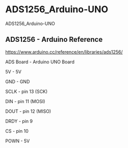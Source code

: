 # ADS1256_Arduino-UNO
ADS1256_Arduino-UNO

## ADS1256 - Arduino Reference

https://www.arduino.cc/reference/en/libraries/ads1256/

ADS Board - Arduino UNO Board

5V - 5V

GND - GND

SCLK - pin 13 (SCK)

DIN - pin 11 (MOSI)

DOUT - pin 12 (MISO)

DRDY - pin 9

CS - pin 10

POWN - 5V

